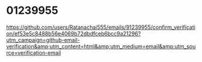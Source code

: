 # 01239955
https://github.com/users/Ratanachai555/emails/91239955/confirm_verification/ef53e5c8488b56e4069b72dbdfceb6bcc9a21296?utm_campaign=github-email-verification&amp;utm_content=html&amp;utm_medium=email&amp;utm_source=verification-email
